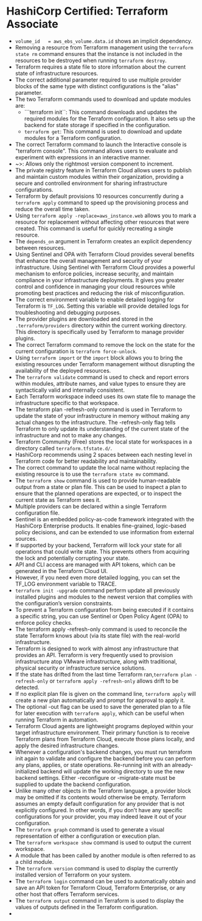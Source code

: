 # HashiCorp Certified: Terraform Associate
* ```volume_id   = aws_ebs_volume.data.id``` shows an implicit dependency.
* Removing a resource from Terraform management using the ```terraform state rm``` command ensures that the instance is not included in the resources to be destroyed when running ```terraform destroy```.
* Terraform requires a state file to store information about the current state of infrastructure resources.
* The correct additional parameter required to use multiple provider blocks of the same type with distinct configurations is the "alias" parameter.
* The two Terraform commands used to download and update modules are:
  * ```terraform init``: This command downloads and updates the required modules for the Terraform configuration. It also sets up the backend for state storage if specified in the configuration.
  * ```terraform get```: This command is used to download and update modules for a Terraform configuration.
* The correct Terraform command to launch the Interactive console is "terraform console". This command allows users to evaluate and experiment with expressions in an interactive manner.
* ~>: Allows only the rightmost version component to increment.
* The private registry feature in Terraform Cloud allows users to publish and maintain custom modules within their organization, providing a secure and controlled environment for sharing infrastructure configurations.
* Terraform by default provisions 10 resources concurrently during a `terraform apply` command to speed up the provisioning process and reduce the overall time taken.
* Using ```terraform apply -replace=aws_instance.web``` allows you to mark a resource for replacement without affecting other resources that were created. This command is useful for quickly recreating a single resource.
* The `depends_on` argument in Terraform creates an explicit dependency between resources.
* Using Sentinel and OPA with Terraform Cloud provides several benefits that enhance the overall management and security of your infrastructure. Using Sentinel with Terraform Cloud provides a powerful mechanism to enforce policies, increase security, and maintain compliance in your infrastructure deployments. It gives you greater control and confidence in managing your cloud resources while promoting best practices and reducing the risk of misconfiguration.
* The correct environment variable to enable detailed logging for Terraform is `TF_LOG`. Setting this variable will provide detailed logs for troubleshooting and debugging purposes.
* The provider plugins are downloaded and stored in the `.terraform/providers` directory within the current working directory. This directory is specifically used by Terraform to manage provider plugins.
* The correct Terraform command to remove the lock on the state for the current configuration is `terraform force-unlock`.
* Using `terraform import` or the `import` block allows you to bring the existing resources under Terraform management without disrupting the availability of the deployed resources.
* The ```terraform validate``` command is used to check and report errors within modules, attribute names, and value types to ensure they are syntactically valid and internally consistent.
* Each Terraform workspace indeed uses its own state file to manage the infrastructure specific to that workspace.
* The terraform plan -refresh-only command is used in Terraform to update the state of your infrastructure in memory without making any actual changes to the infrastructure. The -refresh-only flag tells Terraform to only update its understanding of the current state of the infrastructure and not to make any changes.
* Terraform Community (Free) stores the local state for workspaces in a directory called `terraform.tfstate.d/`.
* HashiCorp recommends using 2 spaces between each nesting level in Terraform code for better readability and maintainability.
* The correct command to update the local name without replacing the existing resource is to use the `terraform state mv` command.
* The ```terraform show``` command is used to provide human-readable output from a state or plan file. This can be used to inspect a plan to ensure that the planned operations are expected, or to inspect the current state as Terraform sees it.
* Multiple providers can be declared within a single Terraform configuration file.
* Sentinel is an embedded policy-as-code framework integrated with the HashiCorp Enterprise products. It enables fine-grained, logic-based policy decisions, and can be extended to use information from external sources.
* If supported by your backend, Terraform will lock your state for all operations that could write state. This prevents others from acquiring the lock and potentially corrupting your state.
* API and CLI access are managed with API tokens, which can be generated in the Terraform Cloud UI.
* However, if you need even more detailed logging, you can set the TF_LOG environment variable to TRACE.
* ```terraform init -upgrade``` command perform update all previously installed plugins and modules to the newest version that complies with the configuration’s version constraints.
* To prevent a Terraform configuration from being executed if it contains a specific string, you can use Sentinel or Open Policy Agent (OPA) to enforce policy checks.
* The terraform apply -refresh-only command is used to reconcile the state Terraform knows about (via its state file) with the real-world infrastructure.
* Terraform is designed to work with almost any infrastructure that provides an API. Terraform is very frequently used to provision infrastructure atop VMware infrastructure, along with traditional, physical security or infrastructure service solutions.
* If the state has drifted from the last time Terraform ran,```terraform plan -refresh-only``` or ```terraform apply -refresh-only``` allows drift to be detected.
* If no explicit plan file is given on the command line, ```terraform apply``` will create a new plan automatically and prompt for approval to apply it.
* The optional -out flag can be used to save the generated plan to a file for later execution with ```terraform apply```, which can be useful when running Terraform in automation.
* Terraform Cloud agents are lightweight programs deployed within your target infrastructure environment. Their primary function is to receive Terraform plans from Terraform Cloud, execute those plans locally, and apply the desired infrastructure changes.
* Whenever a configuration's backend changes, you must run terraform init again to validate and configure the backend before you can perform any plans, applies, or state operations. Re-running init with an already-initialized backend will update the working directory to use the new backend settings. Either -reconfigure or -migrate-state must be supplied to update the backend configuration.
* Unlike many other objects in the Terraform language, a provider block may be omitted if its contents would otherwise be empty. Terraform assumes an empty default configuration for any provider that is not explicitly configured. In other words, if you don't have any specific configurations for your provider, you may indeed leave it out of your configuration.
* The ```terraform graph``` command is used to generate a visual representation of either a configuration or execution plan. 
* The ```terraform workspace show``` command is used to output the current workspace.
* A module that has been called by another module is often referred to as a child module.
* The ```terraform version``` command is used to display the currently installed version of Terraform on your system.
* The ```terraform login``` command can be used to automatically obtain and save an API token for Terraform Cloud, Terraform Enterprise, or any other host that offers Terraform services.
* The ```terraform output``` command in Terraform is used to display the values of outputs defined in the Terraform configuration.
* 
